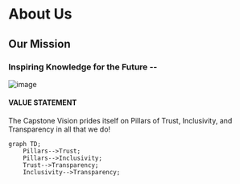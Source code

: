 # About Us 
## Our Mission
### Inspiring Knowledge for the Future --




![image](https://user-images.githubusercontent.com/112129569/187058650-a9600e23-ee27-4e77-aa90-8fdce01869cf.png)


<picture></picture>
#### VALUE STATEMENT
The Capstone Vision prides itself on Pillars of Trust, Inclusivity, and Transparency in all that we do!


```mermaid
graph TD;
    Pillars-->Trust;
    Pillars-->Inclusivity;
    Trust-->Transparency;
    Inclusivity-->Transparency;
```



